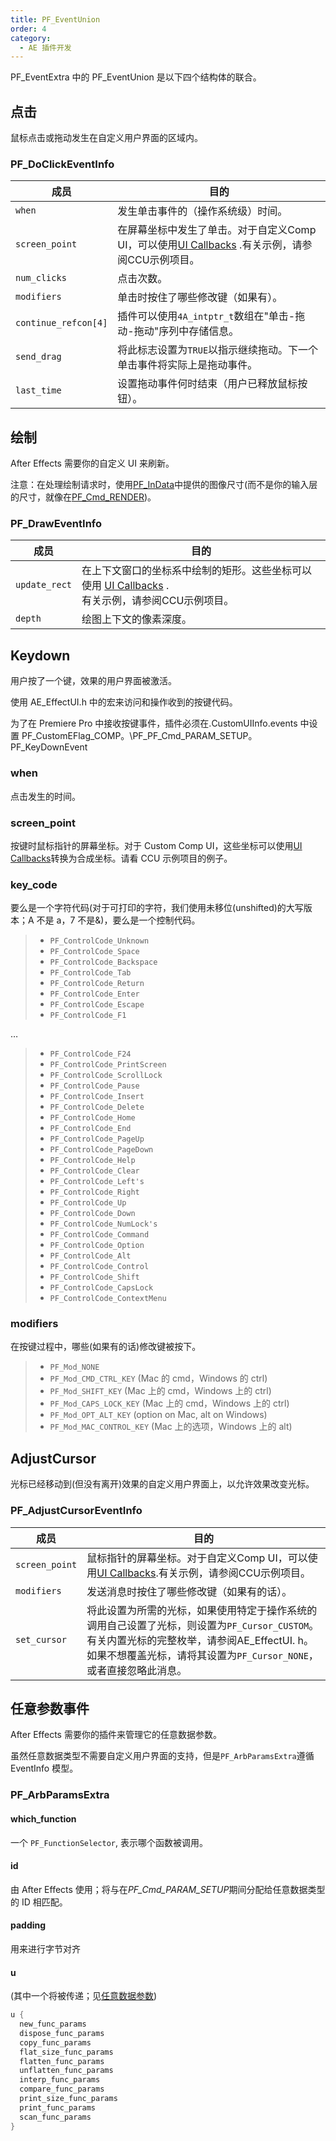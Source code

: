 ```yaml
---
title: PF_EventUnion
order: 4
category:
  - AE 插件开发
---
```


PF_EventExtra 中的 PF_EventUnion 是以下四个结构体的联合。

## 点击

鼠标点击或拖动发生在自定义用户界面的区域内。

### PF_DoClickEventInfo

| 成员  | 目的 |
| --- | --- |
| `when`  | 发生单击事件的（操作系统级）时间。   |
| `screen_point`  | 在屏幕坐标中发生了单击。对于自定义Comp UI，可以使用[UI Callbacks](ui-callbacks.html) .有关示例，请参阅CCU示例项目。|  |
| `num_clicks`  | 点击次数。  |
| `modifiers`  | 单击时按住了哪些修改键（如果有）。  |
| `continue_refcon[4]`  | 插件可以使用`4A_intptr_t`数组在"单击-拖动-拖动"序列中存储信息。  |
| `send_drag`  |将此标志设置为`TRUE`以指示继续拖动。下一个单击事件将实际上是拖动事件。|
| `last_time`  | 设置拖动事件何时结束（用户已释放鼠标按钮）。  |

## 绘制

After Effects 需要你的自定义 UI 来刷新。

注意：在处理绘制请求时，使用[PF_InData](../effect-basics/PF_InData.html)中提供的图像尺寸(而不是你的输入层的尺寸，就像在[PF_Cmd_RENDER](../effect-basics/command-selectors.html))。

### PF_DrawEventInfo

| 成员  | 目的 |
| --- | --- |
| `update_rect`  | 在上下文窗口的坐标系中绘制的矩形。这些坐标可以使用 [UI Callbacks](ui-callbacks.html) .<br/> 有关示例，请参阅CCU示例项目。 |
| `depth`  | 绘图上下文的像素深度。 |

## Keydown

用户按了一个键，效果的用户界面被激活。

使用 AE_EffectUI.h 中的宏来访问和操作收到的按键代码。

为了在 Premiere Pro 中接收按键事件，插件必须在.CustomUIInfo.events 中设置 PF_CustomEFlag_COMP。\PF_PF_Cmd_PARAM_SETUP。
PF_KeyDownEvent

### when

点击发生的时间。

### screen_point

按键时鼠标指针的屏幕坐标。对于 Custom Comp UI，这些坐标可以使用[UI Callbacks](../effect-ui-events/ui-callbacks.html)转换为合成坐标。请看 CCU 示例项目的例子。

### key_code

要么是一个字符代码(对于可打印的字符，我们使用未移位(unshifted)的大写版本；A 不是 a，7 不是&)，要么是一个控制代码。

> - `PF_ControlCode_Unknown`
> - `PF_ControlCode_Space`
> - `PF_ControlCode_Backspace`
> - `PF_ControlCode_Tab`
> - `PF_ControlCode_Return`
> - `PF_ControlCode_Enter`
> - `PF_ControlCode_Escape`
> - `PF_ControlCode_F1`

…

> - `PF_ControlCode_F24`
> - `PF_ControlCode_PrintScreen`
> - `PF_ControlCode_ScrollLock`
> - `PF_ControlCode_Pause`
> - `PF_ControlCode_Insert`
> - `PF_ControlCode_Delete`
> - `PF_ControlCode_Home`
> - `PF_ControlCode_End`
> - `PF_ControlCode_PageUp`
> - `PF_ControlCode_PageDown`
> - `PF_ControlCode_Help`
> - `PF_ControlCode_Clear`
> - `PF_ControlCode_Left's`
> - `PF_ControlCode_Right`
> - `PF_ControlCode_Up`
> - `PF_ControlCode_Down`
> - `PF_ControlCode_NumLock's`
> - `PF_ControlCode_Command`
> - `PF_ControlCode_Option`
> - `PF_ControlCode_Alt`
> - `PF_ControlCode_Control`
> - `PF_ControlCode_Shift`
> - `PF_ControlCode_CapsLock`
> - `PF_ControlCode_ContextMenu`

### modifiers

在按键过程中，哪些(如果有的话)修改键被按下。

> - `PF_Mod_NONE`
> - `PF_Mod_CMD_CTRL_KEY` (Mac 的 cmd，Windows 的 ctrl)
> - `PF_Mod_SHIFT_KEY` (Mac 上的 cmd，Windows 上的 ctrl)
> - `PF_Mod_CAPS_LOCK_KEY` (Mac 上的 cmd，Windows 上的 ctrl)
> - `PF_Mod_OPT_ALT_KEY` (option on Mac, alt on Windows)
> - `PF_Mod_MAC_CONTROL_KEY` (Mac 上的选项，Windows 上的 alt)

## AdjustCursor

光标已经移动到(但没有离开)效果的自定义用户界面上，以允许效果改变光标。

### PF_AdjustCursorEventInfo

| 成员  | 目的 |
| ---- | --- |
| `screen_point`| 鼠标指针的屏幕坐标。对于自定义Comp UI，可以使用[UI Callbacks](../effect-ui-events/ui-callbacks.html).有关示例，请参阅CCU示例项目。 |
| `modifiers` | 发送消息时按住了哪些修改键（如果有的话）。|
| `set_cursor`| 将此设置为所需的光标，如果使用特定于操作系统的调用自己设置了光标，则设置为`PF_Cursor_CUSTOM`。有关内置光标的完整枚举，请参阅AE_EffectUI. h。如果不想覆盖光标，请将其设置为`PF_Cursor_NONE`，或者直接忽略此消息。  |

## 任意参数事件

After Effects 需要你的插件来管理它的任意数据参数。

虽然任意数据类型不需要自定义用户界面的支持，但是`PF_ArbParamsExtra`遵循 EventInfo 模型。

### PF_ArbParamsExtra

#### which_function

一个 `PF_FunctionSelector`, 表示哪个函数被调用。

#### id

由 After Effects 使用；将与在*PF_Cmd_PARAM_SETUP*期间分配给任意数据类型的 ID 相匹配。

#### padding

用来进行字节对齐

#### u

(其中一个将被传递；见[任意数据参数](../effect-details/arbitrary-data-parameters.html))

```cpp
u {
  new_func_params
  dispose_func_params
  copy_func_params
  flat_size_func_params
  flatten_func_params
  unflatten_func_params
  interp_func_params
  compare_func_params
  print_size_func_params
  print_func_params
  scan_func_params
}
```
